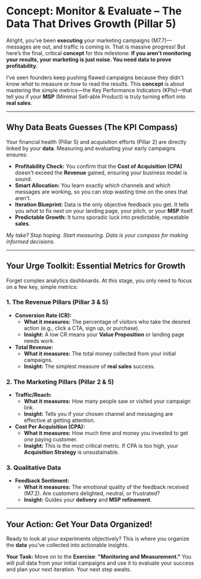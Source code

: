 # Concept: Monitor & Evaluate – The Data That Drives Growth (Pillar 5)

Alright, you’ve been **executing** your marketing campaigns (M7.7)—messages are out, and traffic is coming in. That is massive progress! But here’s the final, critical **concept** for this milestone: **If you aren't monitoring your results, your marketing is just noise. You need data to prove profitability.**

I’ve seen founders keep pushing flawed campaigns because they didn't know *what* to measure or *how* to read the results. This **concept** is about mastering the simple metrics—the Key Performance Indicators (KPIs)—that tell you if your **MSP** (Minimal Sell-able Product) is truly turning effort into **real sales**.

---

## Why Data Beats Guesses (The KPI Compass)

Your financial health (Pillar 5) and acquisition efforts (Pillar 2) are directly linked by your **data**. Measuring and evaluating your early campaigns ensures:

* **Profitability Check:** You confirm that the **Cost of Acquisition (CPA)** doesn't exceed the **Revenue** gained, ensuring your business model is sound.
* **Smart Allocation:** You learn exactly *which* channels and *which* messages are working, so you can stop wasting time on the ones that aren't.
* **Iteration Blueprint:** Data is the only objective feedback you get. It tells you *what* to fix next on your landing page, your pitch, or your **MSP** itself.
* **Predictable Growth:** It turns sporadic luck into predictable, repeatable **sales**.

*My take? Stop hoping. Start measuring. Data is your compass for making informed decisions.*

---

## Your Urge Toolkit: Essential Metrics for Growth

Forget complex analytics dashboards. At this stage, you only need to focus on a few key, simple metrics:

### 1. The Revenue Pillars (Pillar 3 & 5)

* **Conversion Rate (CR):**
    * **What it measures:** The percentage of visitors who take the desired action (e.g., click a CTA, sign up, or purchase).
    * **Insight:** A low CR means your **Value Proposition** or landing page needs work.
* **Total Revenue:**
    * **What it measures:** The total money collected from your initial campaigns.
    * **Insight:** The simplest measure of **real sales** success.

### 2. The Marketing Pillars (Pillar 2 & 5)

* **Traffic/Reach:**
    * **What it measures:** How many people saw or visited your campaign link.
    * **Insight:** Tells you if your chosen channel and messaging are effective at getting attention.
* **Cost Per Acquisition (CPA):**
    * **What it measures:** How much time and money you invested to get *one* paying customer.
    * **Insight:** This is the most critical metric. If CPA is too high, your **Acquisition Strategy** is unsustainable.

### 3. Qualitative Data

* **Feedback Sentiment:**
    * **What it measures:** The emotional quality of the feedback received (M7.2). Are customers delighted, neutral, or frustrated?
    * **Insight:** Guides your **delivery** and **MSP refinement**.

---

## Your Action: Get Your Data Organized!

Ready to look at your experiments objectively? This is where you organize the **data** you’ve collected into actionable insights.

**Your Task:** Move on to the **Exercise**: **"Monitoring and Measurement."** You will pull data from your initial campaigns and use it to evaluate your success and plan your next iteration. Your next step awaits.